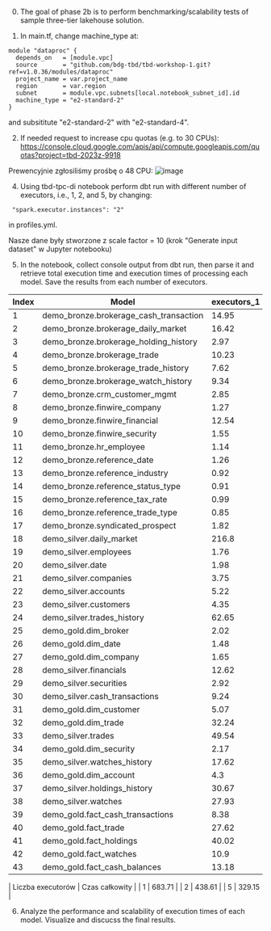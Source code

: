 0. The goal of phase 2b is to perform benchmarking/scalability tests of sample three-tier lakehouse solution.

1. In main.tf, change machine_type at:

```
module "dataproc" {
  depends_on   = [module.vpc]
  source       = "github.com/bdg-tbd/tbd-workshop-1.git?ref=v1.0.36/modules/dataproc"
  project_name = var.project_name
  region       = var.region
  subnet       = module.vpc.subnets[local.notebook_subnet_id].id
  machine_type = "e2-standard-2"
}
```

and subsititute "e2-standard-2" with "e2-standard-4".

2. If needed request to increase cpu quotas (e.g. to 30 CPUs):
   https://console.cloud.google.com/apis/api/compute.googleapis.com/quotas?project=tbd-2023z-9918

Prewencyjnie zgłosiliśmy prośbę o 48 CPU:
![image](https://github.com/user-attachments/assets/7b098e22-5b76-4883-92e9-b33ceab5f066)

4. Using tbd-tpc-di notebook perform dbt run with different number of executors, i.e., 1, 2, and 5, by changing:

```
 "spark.executor.instances": "2"
```

in profiles.yml.

Nasze dane były stworzone z scale factor = 10 (krok "Generate input dataset" w Jupyter notebooku)

5. In the notebook, collect console output from dbt run, then parse it and retrieve total execution time and execution times of processing each model. Save the results from each number of executors.

| Index | Model                                  | executors_1 | executors_2 | executors_5 |
| ----- | -------------------------------------- | ----------- | ----------- | ----------- |
| 1     | demo_bronze.brokerage_cash_transaction | 14.95       | 15.55       | 16.59       |
| 2     | demo_bronze.brokerage_daily_market     | 16.42       | 13.13       | 9.38        |
| 3     | demo_bronze.brokerage_holding_history  | 2.97        | 2.47        | 2.24        |
| 4     | demo_bronze.brokerage_trade            | 10.23       | 7.8         | 6.28        |
| 5     | demo_bronze.brokerage_trade_history    | 7.62        | 6.33        | 4.56        |
| 6     | demo_bronze.brokerage_watch_history    | 9.34        | 6.51        | 4.45        |
| 7     | demo_bronze.crm_customer_mgmt          | 2.85        | 3.4         | 3.23        |
| 8     | demo_bronze.finwire_company            | 1.27        | 2.36        | 1.45        |
| 9     | demo_bronze.finwire_financial          | 12.54       | 10.41       | 13.18       |
| 10    | demo_bronze.finwire_security           | 1.55        | 1.8         | 1.65        |
| 11    | demo_bronze.hr_employee                | 1.14        | 1.7         | 1.22        |
| 12    | demo_bronze.reference_date             | 1.26        | 1.45        | 1.31        |
| 13    | demo_bronze.reference_industry         | 0.92        | 1.08        | 0.93        |
| 14    | demo_bronze.reference_status_type      | 0.91        | 1.01        | 0.93        |
| 15    | demo_bronze.reference_tax_rate         | 0.99        | 0.96        | 0.94        |
| 16    | demo_bronze.reference_trade_type       | 0.85        | 1.0         | 0.84        |
| 17    | demo_bronze.syndicated_prospect        | 1.82        | 1.83        | 1.74        |
| 18    | demo_silver.daily_market               | 216.8       | 120.1       | 62.31       |
| 19    | demo_silver.employees                  | 1.76        | 1.51        | 1.51        |
| 20    | demo_silver.date                       | 1.98        | 1.41        | 1.38        |
| 21    | demo_silver.companies                  | 3.75        | 3.52        | 3.65        |
| 22    | demo_silver.accounts                   | 5.22        | 4.21        | 6.17        |
| 23    | demo_silver.customers                  | 4.35        | 3.37        | 3.77        |
| 24    | demo_silver.trades_history             | 62.65       | 37.88       | 26.79       |
| 25    | demo_gold.dim_broker                   | 2.02        | 1.99        | 1.86        |
| 26    | demo_gold.dim_date                     | 1.48        | 1.4         | 1.36        |
| 27    | demo_gold.dim_company                  | 1.65        | 1.5         | 1.94        |
| 28    | demo_silver.financials                 | 12.62       | 8.91        | 8.64        |
| 29    | demo_silver.securities                 | 2.92        | 2.56        | 2.76        |
| 30    | demo_silver.cash_transactions          | 9.24        | 5.82        | 5.15        |
| 31    | demo_gold.dim_customer                 | 5.07        | 4.4         | 6.23        |
| 32    | demo_gold.dim_trade                    | 32.24       | 18.35       | 12.07       |
| 33    | demo_silver.trades                     | 49.54       | 26.88       | 19.51       |
| 34    | demo_gold.dim_security                 | 2.17        | 1.61        | 1.8         |
| 35    | demo_silver.watches_history            | 17.62       | 10.11       | 7.8         |
| 36    | demo_gold.dim_account                  | 4.3         | 2.46        | 2.48        |
| 37    | demo_silver.holdings_history           | 30.67       | 9.81        | 8.77        |
| 38    | demo_silver.watches                    | 27.93       | 18.41       | 13.32       |
| 39    | demo_gold.fact_cash_transactions       | 8.38        | 6.36        | 4.24        |
| 40    | demo_gold.fact_trade                   | 27.62       | 19.21       | 13.43       |
| 41    | demo_gold.fact_holdings                | 40.02       | 30.79       | 20.14       |
| 42    | demo_gold.fact_watches                 | 10.9        | 8.36        | 5.71        |
| 43    | demo_gold.fact_cash_balances           | 13.18       | 8.89        | 15.44       |


| Liczba executorów | Czas całkowity |
| 1                 |  683.71        |
| 2                 |  438.61        |
| 5                 |  329.15        |

6. Analyze the performance and scalability of execution times of each model. Visualize and discucss the final results.
